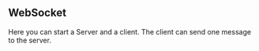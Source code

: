 ## WebSocket
Here you can start a Server and a client. The client can send one message to the server.